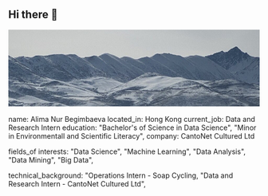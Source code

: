 ## Hi there 👋
![Header](./HeaderPic.jpeg)


name: Alima Nur Begimbaeva
located_in: Hong Kong 
current_job: Data and Research Intern
education:
"Bachelor's of Science in Data Science",
"Minor in Environmentall and Scientific Literacy",
company: CantoNet Cultured Ltd

fields_of interests:
"Data Science",
"Machine Learning",
"Data Analysis",
"Data Mining",
"Big Data",

technical_background:
"Operations Intern - Soap Cycling,
"Data and Research Intern - CantoNet Cultured Ltd",

<!--
**alimanbg/alimanbg** is a ✨ _special_ ✨ repository because its `README.md` (this file) appears on your GitHub profile.

Here are some ideas to get you started:

- 🔭 I’m currently working on ...
- 🌱 I’m currently learning ...
- 👯 I’m looking to collaborate on ...
- 🤔 I’m looking for help with ...
- 💬 Ask me about ...
- 📫 How to reach me: ...
- 😄 Pronouns: ...
- ⚡ Fun fact: ...
-->
